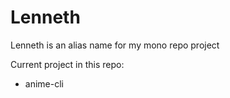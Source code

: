 # Lenneth

Lenneth is an alias name for my mono repo project

Current project in this repo:

* anime-cli